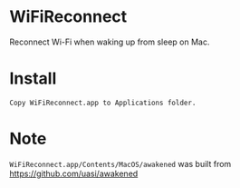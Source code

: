 # WiFiReconnect

Reconnect Wi-Fi when waking up from sleep on Mac.

# Install

```
Copy WiFiReconnect.app to Applications folder.
```

# Note

`WiFiReconnect.app/Contents/MacOS/awakened` was built from https://github.com/uasi/awakened
